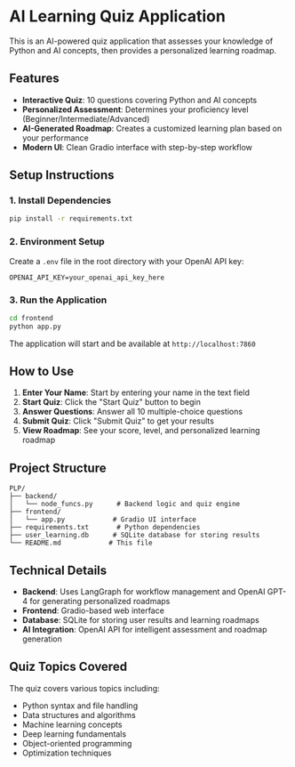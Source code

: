 # AI Learning Quiz Application

This is an AI-powered quiz application that assesses your knowledge of Python and AI concepts, then provides a personalized learning roadmap.

## Features

- **Interactive Quiz**: 10 questions covering Python and AI concepts
- **Personalized Assessment**: Determines your proficiency level (Beginner/Intermediate/Advanced)
- **AI-Generated Roadmap**: Creates a customized learning plan based on your performance
- **Modern UI**: Clean Gradio interface with step-by-step workflow

## Setup Instructions

### 1. Install Dependencies

```bash
pip install -r requirements.txt
```

### 2. Environment Setup

Create a `.env` file in the root directory with your OpenAI API key:

```
OPENAI_API_KEY=your_openai_api_key_here
```

### 3. Run the Application

```bash
cd frontend
python app.py
```

The application will start and be available at `http://localhost:7860`

## How to Use

1. **Enter Your Name**: Start by entering your name in the text field
2. **Start Quiz**: Click the "Start Quiz" button to begin
3. **Answer Questions**: Answer all 10 multiple-choice questions
4. **Submit Quiz**: Click "Submit Quiz" to get your results
5. **View Roadmap**: See your score, level, and personalized learning roadmap

## Project Structure

```
PLP/
├── backend/
│   └── node_funcs.py      # Backend logic and quiz engine
├── frontend/
│   └── app.py            # Gradio UI interface
├── requirements.txt       # Python dependencies
├── user_learning.db      # SQLite database for storing results
└── README.md            # This file
```

## Technical Details

- **Backend**: Uses LangGraph for workflow management and OpenAI GPT-4 for generating personalized roadmaps
- **Frontend**: Gradio-based web interface
- **Database**: SQLite for storing user results and learning roadmaps
- **AI Integration**: OpenAI API for intelligent assessment and roadmap generation

## Quiz Topics Covered

The quiz covers various topics including:
- Python syntax and file handling
- Data structures and algorithms
- Machine learning concepts
- Deep learning fundamentals
- Object-oriented programming
- Optimization techniques 